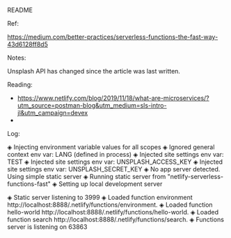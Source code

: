 README



Ref: 

https://medium.com/better-practices/serverless-functions-the-fast-way-43d6128ff8d5


Notes:

Unsplash API has changed since the article was last written.

Reading:

- https://www.netlify.com/blog/2019/11/18/what-are-microservices/?utm_source=postman-blog&utm_medium=sls-intro-jl&utm_campaign=devex
- 




Log:


◈ Injecting environment variable values for all scopes
◈ Ignored general context env var: LANG (defined in process)
◈ Injected site settings env var: TEST
◈ Injected site settings env var: UNSPLASH_ACCESS_KEY
◈ Injected site settings env var: UNSPLASH_SECRET_KEY
◈ No app server detected. Using simple static server
◈ Running static server from "netlify-serverless-functions-fast"
◈ Setting up local development server

◈ Static server listening to 3999
◈ Loaded function environment http://localhost:8888/.netlify/functions/environment.
◈ Loaded function hello-world http://localhost:8888/.netlify/functions/hello-world.
◈ Loaded function search http://localhost:8888/.netlify/functions/search.
◈ Functions server is listening on 63863
